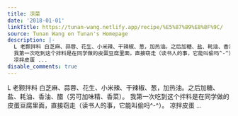 ```yaml
---
title: 凉菜
date: '2018-01-01'
linkTitle: https://tunan-wang.netlify.app/recipe/%E5%87%89%E8%8F%9C/
source: Tunan Wang on Tunan's Homepage
description: |-
  L 老颢拌料 白芝麻、蒜蓉、花生、小米辣、干辣椒、葱，加热油。之后加糖、盐、耗油、香油、醋（另可加味精、香菜）。
  我第一次吃到这个拌料是在同学做的皮蛋豆腐里面，直接窃走（读书人的事，它能叫偷吗^-^）。
  凉拌皮蛋 ...
disable_comments: true
---
```

L 老颢拌料 白芝麻、蒜蓉、花生、小米辣、干辣椒、葱，加热油。之后加糖、盐、耗油、香油、醋（另可加味精、香菜）。
我第一次吃到这个拌料是在同学做的皮蛋豆腐里面，直接窃走（读书人的事，它能叫偷吗^-^）。
凉拌皮蛋 ...